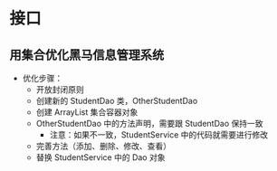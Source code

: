 # 接口
## 用集合优化黑马信息管理系统
- 优化步骤：
	- 开放封闭原则
	- 创建新的 StudentDao 类，OtherStudentDao
	- 创建 ArrayList 集合容器对象
	- OtherStudentDao 中的方法声明，需要跟 StudentDao 保持一致
		- 注意：如果不一致，StudentService 中的代码就需要进行修改
	- 完善方法（添加、删除、修改、查看）
	- 替换 StudentService 中的 Dao 对象
